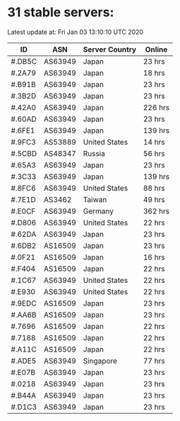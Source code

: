 # 31 stable servers:

Latest update at: Fri Jan 03 13:10:10 UTC 2020

| ID | ASN | Server Country | Online |
| -- | --- | -------------- | ------ |
| #.DB5C | AS63949 | Japan | 23 hrs |
| #.2A79 | AS63949 | Japan | 18 hrs |
| #.B91B | AS63949 | Japan | 23 hrs |
| #.3B2D | AS63949 | Japan | 23 hrs |
| #.42A0 | AS63949 | Japan | 226 hrs |
| #.60AD | AS63949 | Japan | 23 hrs |
| #.6FE1 | AS63949 | Japan | 139 hrs |
| #.9FC3 | AS53889 | United States | 14 hrs |
| #.5CBD | AS48347 | Russia | 56 hrs |
| #.65A3 | AS63949 | Japan | 23 hrs |
| #.3C33 | AS63949 | Japan | 139 hrs |
| #.8FC6 | AS63949 | United States | 88 hrs |
| #.7E1D | AS3462 | Taiwan | 49 hrs |
| #.E0CF | AS63949 | Germany | 362 hrs |
| #.D806 | AS63949 | United States | 22 hrs |
| #.62DA | AS63949 | Japan | 23 hrs |
| #.6DB2 | AS16509 | Japan | 23 hrs |
| #.0F21 | AS16509 | Japan | 16 hrs |
| #.F404 | AS16509 | Japan | 22 hrs |
| #.1C67 | AS63949 | United States | 22 hrs |
| #.E930 | AS63949 | United States | 22 hrs |
| #.9EDC | AS16509 | Japan | 23 hrs |
| #.AA6B | AS16509 | Japan | 23 hrs |
| #.7696 | AS16509 | Japan | 22 hrs |
| #.7188 | AS16509 | Japan | 22 hrs |
| #.A11C | AS16509 | Japan | 22 hrs |
| #.ADE5 | AS63949 | Singapore | 77 hrs |
| #.E07B | AS63949 | Japan | 23 hrs |
| #.0218 | AS63949 | Japan | 23 hrs |
| #.B44A | AS63949 | Japan | 23 hrs |
| #.D1C3 | AS63949 | Japan | 23 hrs |

